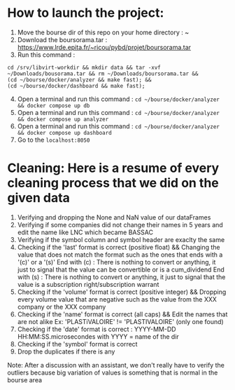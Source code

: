 # How to launch the project:

1. Move the bourse dir of this repo on your home directory :  ~
2. Download the boursorama.tar : https://www.lrde.epita.fr/~ricou/pybd/projet/boursorama.tar
3. Run this command :

```
cd /srv/libvirt-workdir && mkdir data && tar -xvf ~/Downloads/bousorama.tar && rm ~/Downloads/boursorama.tar &&
(cd ~/bourse/docker/analyzer && make fast); &&
(cd ~/bourse/docker/dashboard && make fast);
```

4. Open a terminal and run this command : `cd ~/bourse/docker/analyzer && docker compose up db`
5. Open a terminal and run this command : `cd ~/bourse/docker/analyzer && docker compose up analyzer`
6. Open a terminal and run this command : `cd ~/bourse/docker/analyzer && docker compose up dashboard`
7. Go to the `localhost:8050`


# Cleaning: Here is a resume of every cleaning process that we did on the given data  ###

1. Verifying and dropping the None and NaN value of our dataFrames
2. Verifying if some companies did not change their names in 5 years and edit the name like LNC which became BASSAC
3. Verifying if the symbol column and symbol header are exaclty the same
4. Checking if the 'last' format is correct (positive float) && Changing the value that does not match the format such as the ones that ends with a '(c)' or a '(s)'
     End with (c) : There is nothing to convert or anything, it just to signal that the value can be convertible or is a cum_dividend
     End with (s) : There is nothing to convert or anything, it just to signal that the value is a subscription right/subscription warrant
5. Checking if the 'volume' format is correct (positive integer) && Dropping every volume value that are negative such as the value from the XXX company or the XXX company
6. Checking if the 'name' format is correct (all caps) && Edit the names that are not alike Ex:  'PLASTiVALOIRE' != 'PLASTIVALOIRE' (only one found)
7. Checking if the 'date' format is correct : YYYY-MM-DD HH:MM:SS.microsecondes with YYYY = name of the dir
8. Checking if the 'symbol' format is correct
9. Drop the duplicates if there is any

Note:
After a discussion with an assistant, we don't really have to verify the outliers because big variation of values is something that is normal in the bourse area
